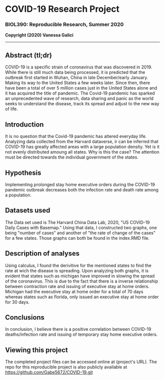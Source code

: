# COVID-19 Research Project
### BIOL390: Reproducible Research, Summer 2020
**Copyright (2020) Vanessa Galici**

---

## Abstract (tl;dr)

COVID-19 is a specific strain of coronavirus that was discovered in 2019. While there is still much data being processed, it is predicted that the outbreak first started in Wuhan, China in late December/early January. Making its way to the United States a few weeks later. Since then, there have been a total of over 5 million cases just in the United States alone and it has acquired the title of pandemic. The Covid-19 pandemic has sparked an unprecedented wave of research, data sharing and panic as the world seeks to understand the disease, track its spread and adjust to the new way of life.  

## Introduction

It is no question that the Covid-19 pandemic has altered everyday life. Analyzing data collected from the Harvard dataverse, ir can be inferred that COVID-19 has greatly affected areas with a large population density. Yet is it not evenly distributed amoung all states. Why is this the case? The attention must be directed towards the individual government of the states. 

## Hypothesis

Implementing prolonged stay home executive orders during the COVID-19 pandemic outbreak decreases both the infection rate and death rate among a population. 

## Datasets used

The Data set used is The Harvard China Data Lab, 2020, "US COVID-19 Daily Cases with Basemap." Using that data, I constructed two graphs, one being "number of cases" and another of "the rate of change of the cases" for a few states. Those graphs can both be found in the index.RMD file.

## Description of analyses

Using calculus, I found the derivitive for the mentioned states to find the rate at wich the disease is spreading. Upon analyzing both graphs, it is evident that states such as michigan have improved in slowing the spread of the coronavirus. This is due to the fact that there is a inverse relationship between contraction rate and issuing of executive stay at home orders. Michigan had the executive stay at home order for a total of 70 days whereas states such as florida, only issued an executive stay at home order for 30 days.  

## Conclusions

In conclusion, I believe there is a positive correlation between COVID-19 deaths/infection rate and issuing of temporary stay home executive orders. 

## Viewing this project

The completed project files can be accessed online at (project's URL). The repo for this reproducible project is also publicly available at https://github.com/Gabe5672/COVID-19.git
